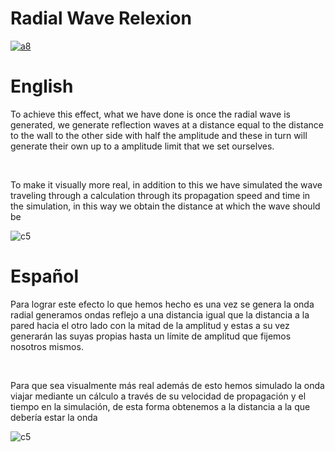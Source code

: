 # Radial Wave Relexion
[![a8](https://github.com/OsmareDev/PhysicsSimulation/assets/50903643/3b94931b-1cce-4d89-a1a6-4a5dab85872a)](https://youtu.be/bIcjGdZFfB4)

# English

To achieve this effect, what we have done is once the radial wave is generated, we generate reflection waves at a distance equal to the distance to the wall to the other side with half the amplitude and these in turn will generate their own up to a amplitude limit that we set ourselves.

<br>

To make it visually more real, in addition to this we have simulated the wave traveling through a calculation through its propagation speed and time in the simulation, in this way we obtain the distance at which the wave should be

![c5](https://github.com/OsmareDev/PhysicsSimulation/assets/50903643/2075d004-fa37-40a0-b3db-a519a45871af)

# Español

Para lograr este efecto lo que hemos hecho es una vez se genera la onda radial generamos ondas reflejo a una distancia igual que la distancia a la pared hacia el otro lado con la mitad de la amplitud y estas a su vez generarán las suyas propias hasta un límite de amplitud que fijemos nosotros mismos.

<br>

Para que sea visualmente más real además de esto hemos simulado la onda viajar mediante un cálculo a través de su velocidad de propagación y el tiempo en la simulación, de esta forma obtenemos a la distancia a la que debería estar la onda

![c5](https://github.com/OsmareDev/PhysicsSimulation/assets/50903643/2075d004-fa37-40a0-b3db-a519a45871af)

